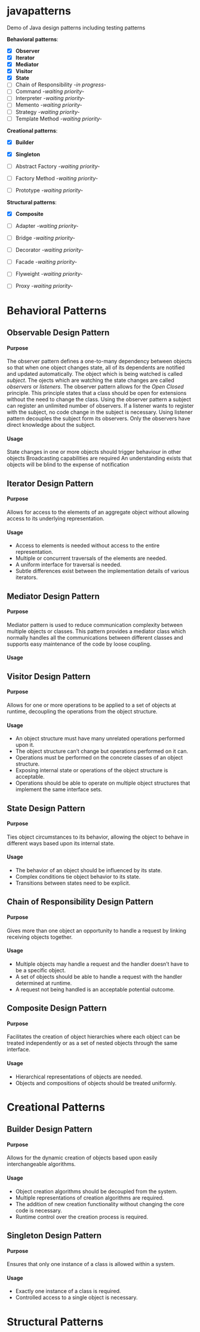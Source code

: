 # javapatterns


Demo of Java design patterns including testing patterns

**Behavioral patterns**:

* [x] **Observer**
* [x] **Iterator**
* [x] **Mediator**
* [x] **Visitor**
* [x] **State**
* [ ] Chain of Responsibility _-in progress-_
* [ ] Command _-waiting priority-_
* [ ] Interpreter _-waiting priority-_
* [ ] Memento _-waiting priority-_
* [ ] Strategy _-waiting priority-_
* [ ] Template Method _-waiting priority-_

**Creational patterns**:

* [x] **Builder**
* [x] **Singleton**
* [ ] Abstract Factory _-waiting priority-_
* [ ] Factory Method _-waiting priority-_
* [ ] Prototype _-waiting priority-_


**Structural patterns**:

* [x] **Composite**
* [ ] Adapter _-waiting priority-_
* [ ] Bridge _-waiting priority-_
* [ ] Decorator _-waiting priority-_
* [ ] Facade _-waiting priority-_
* [ ] Flyweight _-waiting priority-_
* [ ] Proxy _-waiting priority-_


# Behavioral Patterns

## Observable Design Pattern

#### Purpose
The observer pattern defines a one-to-many dependency between objects so that when one object changes state, all of its dependents are notified and updated automatically.
The object which is being watched is called _subject_. The ojects which are watching the state changes are called _observers_ or _listeners_.
The observer pattern allows for the _Open Closed_ principle. This principle states that a class should be open for extensions without the need to change the class.
Using the observer pattern a subject can register an unlimited number of observers. If a listener wants to register with the subject, no code change in the subject is necessary.
Using listener pattern decouples the subject form its observers. Only the observers have direct knowledge about the subject.
#### Usage
State changes in one or more objects should trigger behaviour in other objects
Broadcasting capabilities are required
An understanding exists that objects will be blind to the expense of notification

## Iterator Design Pattern

#### Purpose
Allows for access to the elements of an aggregate object  without allowing access to its underlying representation.

#### Usage

* Access to elements is needed without access to the entire   representation.
* Multiple or concurrent traversals of the elements are needed.
* A uniform interface for traversal is needed.
* Subtle differences exist between the implementation details   of various iterators.

## Mediator Design Pattern

#### Purpose
Mediator pattern is used to reduce communication complexity between multiple objects or classes.
This pattern provides a mediator class which normally handles all the communications between different classes and supports easy maintenance of the code by loose coupling.
#### Usage


## Visitor Design Pattern

#### Purpose
Allows for one or more operations to be applied to a set of objects at runtime, decoupling the operations from the object structure.
#### Usage

* An object structure must have many unrelated operations   performed upon it.
* The object structure can’t change but operations performed   on it can.
* Operations must be performed on the concrete classes of an   object structure.
* Exposing internal state or operations of the object structure   is acceptable.
* Operations should be able to operate on multiple object   structures that implement the same interface sets.

## State Design Pattern

#### Purpose
Ties object circumstances to its behavior, allowing the object to behave in different ways based upon its internal state.

#### Usage

* The behavior of an object should be influenced by its state.
* Complex conditions tie object behavior to its state.
* Transitions between states need to be explicit.

## Chain of Responsibility Design Pattern

#### Purpose
Gives more than one object an opportunity to handle a request by linking receiving objects together.
#### Usage

* Multiple objects may handle a request and the handler doesn’t have to be a specific object.
* A set of objects should be able to handle a request with the handler determined at runtime.
* A request not being handled is an acceptable potential outcome.



## Composite Design Pattern

#### Purpose
Facilitates the creation of object hierarchies where each object can be treated independently or as a set of nested objects through the same interface.

#### Usage

* Hierarchical representations of objects are needed.
* Objects and compositions of objects should be treated uniformly.

# Creational Patterns

## Builder Design Pattern

#### Purpose
Allows for the dynamic creation of objects based upon easily interchangeable algorithms.

#### Usage

* Object creation algorithms should be decoupled from the system.
* Multiple representations of creation algorithms are required.
* The addition of new creation functionality without changing the core code is necessary.
* Runtime control over the creation process is required.

## Singleton Design Pattern

#### Purpose
Ensures that only one instance of a class is allowed within a system.
#### Usage
* Exactly one instance of a class is required.
* Controlled access to a single object is necessary.


# Structural Patterns


